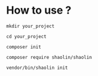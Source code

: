 # How to use ?

`mkdir your_project`

`cd your_project`

`composer init`

`composer require shaolin/shaolin`

`vendor/bin/shaolin init`